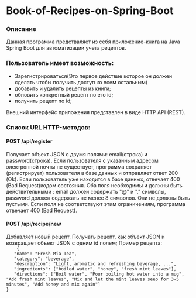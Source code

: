 # Book-of-Recipes-on-Spring-Boot
<h3>Описание</h3>
<div>
Данная программа предстваляет из себя приложение-книга на Java Spring Boot для автоматизации учета рецептов.
</div>
    <h3>Пользователь имеет возможность:</h3>
  <ul>
  <li>Зарегистрироваться(Это первое действие которое он должен сделать чтобы получить доступ ко всем остальным)</li>
  <li>добавить и удалить рецепты из книги;</li>
  <li>обновить конкретный рецепт по его id;</li>
  <li>получить рецепт по id;</li>
 </ul>
    Внешний интерфейс приложения представлен в виде HTTP API (REST).
    <h3>Список URL HTTP-методов:</h3>
    <h4>    POST /api/register</h4>
    Получает объект JSON с двумя полями: email(строка) и password(строка). Если пользователя с указанным адресом электронной почты не существует, программа сохраняет (регистрирует) пользователя в базе данных и отправляет ответ 200 (Ok). Если пользователь уже находится в базе данных, отвечает 400 (Bad Request)кодом состояния. Оба поля необходимы и должны быть действительными : email должен содержать "@" и "." символы, password должен содержать не менее 8 символов. Они не должны быть пустыми. Если поля не соответствуют этим ограничениям, программа  отвечает 400 (Bad Request).
<h4>    POST /api/recipe/new</h4>
    Добавляет новый рецепт. Получать рецепт, как объект JSON и возвращает объект JSON с одним id полем; Пример рецепта:
    <code>
    {
   "name": "Fresh Mia Tea",
   "category": "beverage",
   "description": "Light, aromatic and refreshing beverage, ...",
   "ingredients": ["boiled water", "honey", "fresh mint leaves"],
   "directions": ["Boil water", "Pour boiling hot water into a mug", "Add fresh mint leaves", "Mix and let the mint leaves seep for 3-5 minutes", "Add honey and mix again"]
}
    </code>
